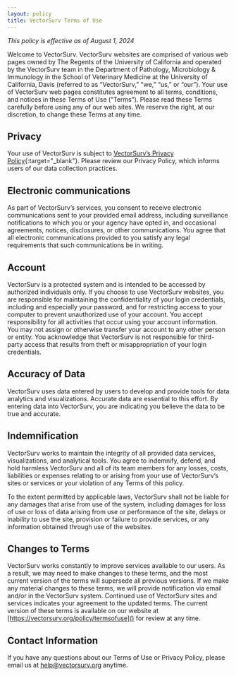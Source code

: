 ```yaml
---
layout: policy
title: VectorSurv Terms of Use
---
```


_This policy is effective as of August 1, 2024_

Welcome to VectorSurv. VectorSurv websites are comprised of various web pages owned by The Regents of the University of California and operated by the VectorSurv team in the Department of Pathology, Microbiology & Immunology in the School of Veterinary Medicine at  the University of California, Davis (referred to as “VectorSurv,” "we,” “us,” or “our”). Your use of VectorSurv web pages constitutes agreement to all terms, conditions, and notices in these Terms of Use (“Terms”). Please read these Terms carefully before using any of our web sites. We reserve the right, at our discretion, to change these Terms at any time. 


## Privacy 
Your use of VectorSurv is subject to [VectorSurv’s Privacy Policy](../privacy){:target="_blank"}. Please review our Privacy Policy, which informs users of our data collection practices.

## Electronic communications
As part of VectorSurv’s services, you consent to receive electronic communications sent to your provided email address, including surveillance notifications to which you or your agency have opted in, and occasional agreements, notices, disclosures, or other communications. You agree that all electronic communications provided to you satisfy any legal requirements that such communications be in writing.

## Account
VectorSurv is a protected system and is intended to be accessed by authorized individuals only. If you choose to use VectorSurv websites, you are responsible for maintaining the confidentiality of your login credentials, including and especially your password, and for restricting access to your computer to prevent unauthorized use of your account. You accept responsibility for all activities that occur using your account information. You may not assign or otherwise transfer your account to any other person or entity. You acknowledge that VectorSurv is not responsible for third-party access that results from theft or misappropriation of your login credentials.

## Accuracy of Data
VectorSurv uses data entered by users to develop and provide tools for data analytics and visualizations. Accurate data are essential to this effort. By entering data into VectorSurv, you are indicating you believe the data to be true and accurate. 

## Indemnification
VectorSurv works to maintain the integrity of all provided data services, visualizations, and analytical tools. You agree to indemnify, defend, and hold harmless VectorSurv and all of its team members for any losses, costs, liabilities or expenses relating to or arising from your use of VectorSurv’s sites or services or your violation of any Terms of this policy.

To the extent permitted by applicable laws, VectorSurv shall not be liable for any damages that arise from use of the system, including damages for loss of use or loss of data arising from use or performance of the site, delays or inability to use the site, provision or failure to provide services, or any information obtained through use of the websites.

## Changes to Terms
VectorSurv works constantly to improve services available to our users. As a result, we may need to make changes to these terms, and the most current version of the terms will supersede all previous versions. If we make any material changes to these terms, we will provide notification via email and/or in the VectorSurv system. Continued use of VectorSurv sites and services indicates your agreement to the updated terms. The current version of these terms is available on our website at [https://vectorsurv.org/policy/termsofuse]() for review at any time.

## Contact Information
If you have any questions about our Terms of Use or Privacy Policy, please email us at [help@vectorsurv.org](mailto:help@vectorsurv.org) anytime.

